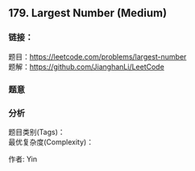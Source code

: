 ## 179. Largest Number (Medium)

### **链接**：
题目：https://leetcode.com/problems/largest-number  
题解：https://github.com/JianghanLi/LeetCode

### **题意**



### **分析**  
题目类别(Tags)：  
最优复杂度(Complexity)：  



作者: Yin
